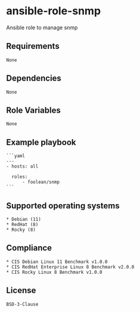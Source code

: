 # ansible-role-snmp

Ansible role to manage snmp


## Requirements

    None


## Dependencies

    None


## Role Variables

    None


## Example playbook

    ```yaml
    ---
    - hosts: all

      roles:
          - foolean/snmp
    ```


## Supported operating systems

    * Debian (11)
    * RedHat (8)
    * Rocky (8)


## Compliance

    * CIS Debian Linux 11 Benchmark v1.0.0
    * CIS RedHat Enterprise Linux 8 Benchmark v2.0.0
    * CIS Rocky Linux 8 Benchmark v1.0.0


## License

    BSD-3-Clause
